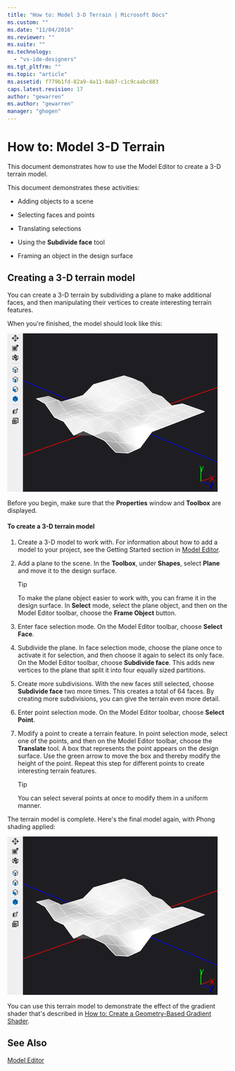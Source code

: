 ```yaml
---
title: "How to: Model 3-D Terrain | Microsoft Docs"
ms.custom: ""
ms.date: "11/04/2016"
ms.reviewer: ""
ms.suite: ""
ms.technology: 
  - "vs-ide-designers"
ms.tgt_pltfrm: ""
ms.topic: "article"
ms.assetid: f779b1fd-82a9-4a11-8ab7-c1c9caabc883
caps.latest.revision: 17
author: "gewarren"
ms.author: "gewarren"
manager: "ghogen"
---
```

# How to: Model 3-D Terrain
This document demonstrates how to use the Model Editor to create a 3-D terrain model.  
  
 This document demonstrates these activities:  
  
-   Adding objects to a scene  
  
-   Selecting faces and points  
  
-   Translating selections  
  
-   Using the **Subdivide face** tool  
  
-   Framing an object in the design surface  
  
## Creating a 3-D terrain model  
 You can create a 3-D terrain by subdividing a plane to make additional faces, and then manipulating their vertices to create interesting terrain features.  
  
 When you're finished, the model should look like this:  
  
 ![3&#45;D scene that shows a terrain model](../designers/media/digit-terrain-model.png "Digit-Terrain-Model")  
  
 Before you begin, make sure that the **Properties** window and **Toolbox** are displayed.  
  
#### To create a 3-D terrain model  
  
1.  Create a 3-D model to work with. For information about how to add a model to your project, see the Getting Started section in [Model Editor](../designers/model-editor.md).  
  
2.  Add a plane to the scene. In the **Toolbox**, under **Shapes**, select **Plane** and move it to the design surface.  
  
    > [!TIP]
    >  To make the plane object easier to work with, you can frame it in the design surface. In **Select** mode, select the plane object, and then on the Model Editor toolbar, choose the **Frame Object** button.  
  
3.  Enter face selection mode. On the Model Editor toolbar, choose **Select Face**.  
  
4.  Subdivide the plane. In face selection mode, choose the plane once to activate it for selection, and then choose it again to select its only face. On the Model Editor toolbar, choose **Subdivide face**. This adds new vertices to the plane that split it into four equally sized partitions.  
  
5.  Create more subdivisions. With the new faces still selected, choose **Subdivide face** two more times. This creates a total of 64 faces. By creating more subdivisions, you can give the terrain even more detail.  
  
6.  Enter point selection mode. On the Model Editor toolbar, choose **Select Point**.  
  
7.  Modify a point to create a terrain feature. In point selection mode, select one of the points, and then on the Model Editor toolbar, choose the **Translate** tool. A box that represents the point appears on the design surface. Use the green arrow to move the box and thereby modify the height of the point. Repeat this step for different points to create interesting terrain features.  
  
    > [!TIP]
    >  You can select several points at once to modify them in a uniform manner.  
  
 The terrain model is complete. Here's the final model again, with Phong shading applied:  
  
 ![3&#45;D scene that shows a terrain model](../designers/media/digit-terrain-model.png "Digit-Terrain-Model")  
  
 You can use this terrain model to demonstrate the effect of the gradient shader that's described in [How to: Create a Geometry-Based Gradient Shader](../designers/how-to-create-a-geometry-based-gradient-shader.md).  
  
## See Also  
 [Model Editor](../designers/model-editor.md)